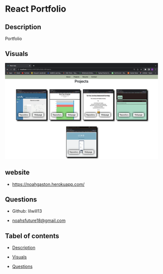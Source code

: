# React Portfolio
## Description
 Portfolio 

## Visuals
 ![](./images/ss1.png)

## website

- https://noahgaston.herokuapp.com/

## Questions 

- Github: lilwill13

- noahsfuture18@gmail.com

## Tabel of contents

- [Description](#description)

- [Visuals](#visuals)

- [Questions](#questions)